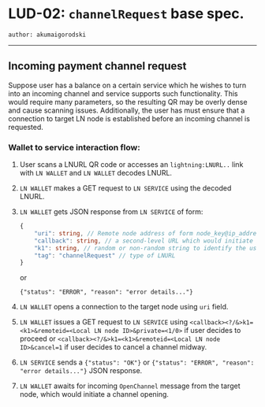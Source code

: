 LUD-02: `channelRequest` base spec.
===================================

`author: akumaigorodski`

---

## Incoming payment channel request

Suppose user has a balance on a certain service which he wishes to turn into an incoming channel and service supports such functionality. This would require many parameters, so the resulting QR may be overly dense and cause scanning issues. Additionally, the user has must ensure that a connection to target LN node is established before an incoming channel is requested.

### Wallet to service interaction flow:

1. User scans a LNURL QR code or accesses an `lightning:LNURL..` link with `LN WALLET` and `LN WALLET` decodes LNURL.
2. `LN WALLET` makes a GET request to `LN SERVICE` using the decoded LNURL.
3. `LN WALLET` gets JSON response from `LN SERVICE` of form:

    ```Typescript
    {
        "uri": string, // Remote node address of form node_key@ip_address:port_number
        "callback": string, // a second-level URL which would initiate an OpenChannel message from target LN node
        "k1": string, // random or non-random string to identify the user's LN WALLET when using the callback URL
        "tag": "channelRequest" // type of LNURL
    }
    ```
    or

    ```
    {"status": "ERROR", "reason": "error details..."}
    ```

4. `LN WALLET` opens a connection to the target node using `uri` field.

5. `LN WALLET` issues a GET request to `LN SERVICE` using `<callback><?/&>k1=<k1>&remoteid=<Local LN node ID>&private=<1/0>` if user decides to proceed or `<callback><?/&>k1=<k1>&remoteid=<Local LN node ID>&cancel=1` if user decides to cancel a channel midway.
6. `LN SERVICE` sends a `{"status": "OK"}` or `{"status": "ERROR", "reason": "error details..."}` JSON response.
7. `LN WALLET` awaits for incoming `OpenChannel` message from the target node, which would initiate a channel opening.

